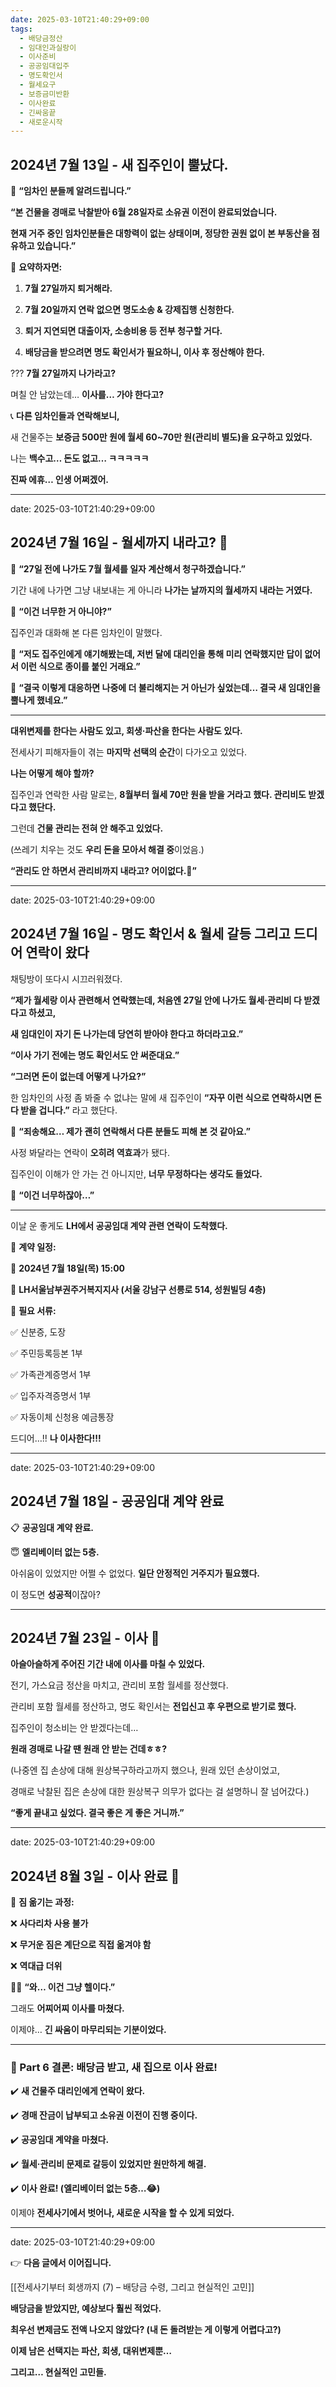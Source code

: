 ```yaml
---
date: 2025-03-10T21:40:29+09:00
tags:
  - 배당금정산
  - 임대인과실랑이
  - 이사준비
  - 공공임대입주
  - 명도확인서
  - 월세요구
  - 보증금미반환
  - 이사완료
  - 긴싸움끝
  - 새로운시작
---
```

## **2024년 7월 13일 - 새 집주인이 뿔났다.**
  


📩 **“임차인 분들께 알려드립니다.”**
  

**“본 건물을 경매로 낙찰받아 6월 28일자로 소유권 이전이 완료되었습니다.**

**현재 거주 중인 임차인분들은 대항력이 없는 상태이며, 정당한 권원 없이 본 부동산을 점유하고 있습니다.”**


📌 **요약하자면:**

1. **7월 27일까지 퇴거해라.**

2. **7월 20일까지 연락 없으면 명도소송 & 강제집행 신청한다.**

3. **퇴거 지연되면 대출이자, 소송비용 등 전부 청구할 거다.**

4. **배당금을 받으려면 명도 확인서가 필요하니, 이사 후 정산해야 한다.**
  

??? **7월 27일까지 나가라고?**

며칠 안 남았는데… **이사를… 가야 한다고?**
  

📞 **다른 임차인들과 연락해보니,**

새 건물주는 **보증금 500만 원에 월세 60~70만 원(관리비 별도)을 요구하고 있었다.**
  

나는 **백수고… 돈도 없고… ㅋㅋㅋㅋㅋ**

**진짜 에휴… 인생 어쩌겠어.**

---
date: 2025-03-10T21:40:29+09:00

## **2024년 7월 16일 - 월세까지 내라고? 🤯**

  

📩 **“27일 전에 나가도 7월 월세를 일자 계산해서 청구하겠습니다.”**


기간 내에 나가면 그냥 내보내는 게 아니라 **나가는 날까지의 월세까지 내라는 거였다.**
  

📌 **“이건 너무한 거 아니야?”**
 

집주인과 대화해 본 다른 임차인이 말했다.
  

💬 **“저도 집주인에게 얘기해봤는데, 저번 달에 대리인을 통해 미리 연락했지만 답이 없어서 이런 식으로 종이를 붙인 거래요.”**
  

💬 **“결국 이렇게 대응하면 나중에 더 불리해지는 거 아닌가 싶었는데… 결국 새 임대인을 뿔나게 했네요.”**

---

 **대위변제를 한다는 사람도 있고, 회생·파산을 한다는 사람도 있다.**


전세사기 피해자들이 겪는 **마지막 선택의 순간**이 다가오고 있었다.


**나는 어떻게 해야 할까?**

집주인과 연락한 사람 말로는, **8월부터 월세 70만 원을 받을 거라고 했다. 관리비도 받겠다고 했단다.**
  

그런데 **건물 관리는 전혀 안 해주고 있었다.**

(쓰레기 치우는 것도 **우리 돈을 모아서 해결 중**이었음.)
  

 **“관리도 안 하면서 관리비까지 내라고? 어이없다.🤨”** 

---
date: 2025-03-10T21:40:29+09:00

## **2024년 7월 16일 - 명도 확인서 & 월세 갈등 그리고 드디어 연락이 왔다**

  

채팅방이 또다시 시끄러워졌다.
  

**“제가 월세랑 이사 관련해서 연락했는데, 처음엔 27일 안에 나가도 월세·관리비 다 받겠다고 하셨고,**

**새 임대인이 자기 돈 나가는데 당연히 받아야 한다고 하더라고요.”**
  

**“이사 가기 전에는 명도 확인서도 안 써준대요.”**
  

**“그러면 돈이 없는데 어떻게 나가요?”**
  

한 임차인의 사정 좀 봐줄 수 없냐는 말에 새 집주인이 **“자꾸 이런 식으로 연락하시면 돈 다 받을 겁니다.”** 라고 했단다.
  

💬 **“죄송해요… 제가 괜히 연락해서 다른 분들도 피해 본 것 같아요.”**
  

사정 봐달라는 연락이 **오히려 역효과**가 됐다.

집주인이 이해가 안 가는 건 아니지만, **너무 무정하다는 생각도 들었다.**
 

📌 **“이건 너무하잖아…”**

---

이날 운 좋게도 **LH에서 공공임대 계약 관련 연락이 도착했다.**


📌 **계약 일정:**

📍 **2024년 7월 18일(목) 15:00**

📍 **LH서울남부권주거복지지사 (서울 강남구 선릉로 514, 성원빌딩 4층)**
  

📌 **필요 서류:**

✅ 신분증, 도장

✅ 주민등록등본 1부

✅ 가족관계증명서 1부

✅ 입주자격증명서 1부

✅ 자동이체 신청용 예금통장
  

드디어…!! **나 이사한다!!!**

---
date: 2025-03-10T21:40:29+09:00

## **2024년 7월 18일 - 공공임대 계약 완료**

  

📋 **공공임대 계약 완료.**

😇 **엘리베이터 없는 5층.**


아쉬움이 있었지만 어쩔 수 없었다. **일단 안정적인 거주지가 필요했다.**

이 정도면 **성공적**이잖아?

---

## **2024년 7월 23일 - 이사 🚛**



**아슬아슬하게 주어진 기간 내에 이사를 마칠 수 있었다.**

전기, 가스요금 정산을 마치고, 관리비 포함 월세를 정산했다.

관리비 포함 월세를 정산하고, 명도 확인서는 **전입신고 후 우편으로 받기로 했다.**
  

집주인이 청소비는 안 받겠다는데… 

**원래 경매로 나갈 땐 원래 안 받는 건데ㅎㅎ?**
  

(나중엔 집 손상에 대해 원상복구하라고까지 했으나, 원래 있던 손상이었고,

경매로 낙찰된 집은 손상에 대한 원상복구 의무가 없다는 걸 설명하니 잘 넘어갔다.)
  

**“좋게 끝내고 싶었다. 결국 좋은 게 좋은 거니까.”**

---
date: 2025-03-10T21:40:29+09:00

## **2024년 8월 3일 - 이사 완료 🎉**

  

🚛 **짐 옮기는 과정:**

❌ **사다리차 사용 불가**

❌ **무거운 짐은 계단으로 직접 옮겨야 함**

❌ **역대급 더위**

😵‍💫 **“와… 이건 그냥 헬이다.”**

  
그래도 **어찌어찌 이사를 마쳤다.**
  

이제야… **긴 싸움이 마무리되는 기분이었다.**

---

### **📌 Part 6 결론: 배당금 받고, 새 집으로 이사 완료!**

  
✔️ **새 건물주 대리인에게 연락이 왔다.**

✔️ **경매 잔금이 납부되고 소유권 이전이 진행 중이다.**

✔️ **공공임대 계약을 마쳤다.**

✔️ **월세·관리비 문제로 갈등이 있었지만 원만하게 해결.**

✔️ **이사 완료! (엘리베이터 없는 5층…😂)**


이제야 **전세사기에서 벗어나, 새로운 시작을 할 수 있게 되었다.**

---
date: 2025-03-10T21:40:29+09:00

👉 **다음 글에서 이어집니다.**

[[전세사기부터 회생까지 (7) – 배당금 수령, 그리고 현실적인 고민]]

**배당금을 받았지만, 예상보다 훨씬 적었다.**

**최우선 변제금도 전액 나오지 않았다? (내 돈 돌려받는 게 이렇게 어렵다고?)**

**이제 남은 선택지는 파산, 회생, 대위변제뿐…**

**그리고… 현실적인 고민들.**